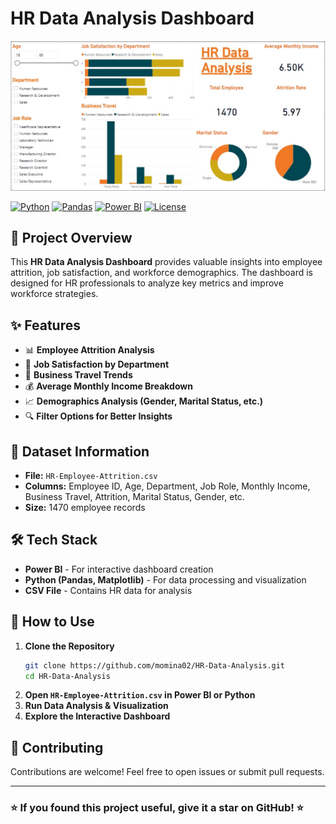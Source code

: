 # HR Data Analysis Dashboard

![HR Analytics](Image.jpg)

[![Python](https://img.shields.io/badge/Python-3.x-blue.svg)](https://www.python.org/)
[![Pandas](https://img.shields.io/badge/Pandas-Data%20Analysis-orange)](https://pandas.pydata.org/)
[![Power BI](https://img.shields.io/badge/Power%20BI-Dashboard-yellow)](https://powerbi.microsoft.com/)
[![License](https://img.shields.io/badge/License-MIT-green.svg)](LICENSE)

## 📌 Project Overview
This **HR Data Analysis Dashboard** provides valuable insights into employee attrition, job satisfaction, and workforce demographics. The dashboard is designed for HR professionals to analyze key metrics and improve workforce strategies.

## ✨ Features
- 📊 **Employee Attrition Analysis**
- 📌 **Job Satisfaction by Department**
- 🚀 **Business Travel Trends**
- 💰 **Average Monthly Income Breakdown**
- 📈 **Demographics Analysis (Gender, Marital Status, etc.)**
- 🔍 **Filter Options for Better Insights**

## 📂 Dataset Information
- **File:** `HR-Employee-Attrition.csv`
- **Columns:** Employee ID, Age, Department, Job Role, Monthly Income, Business Travel, Attrition, Marital Status, Gender, etc.
- **Size:** 1470 employee records

## 🛠️ Tech Stack
- **Power BI** - For interactive dashboard creation
- **Python (Pandas, Matplotlib)** - For data processing and visualization
- **CSV File** - Contains HR data for analysis

## 🚀 How to Use
1. **Clone the Repository**
   ```sh
   git clone https://github.com/momina02/HR-Data-Analysis.git
   cd HR-Data-Analysis
   ```
2. **Open `HR-Employee-Attrition.csv` in Power BI or Python**
3. **Run Data Analysis & Visualization**
4. **Explore the Interactive Dashboard**

## 🤝 Contributing
Contributions are welcome! Feel free to open issues or submit pull requests.

---
### ⭐ If you found this project useful, give it a **star** on GitHub! ⭐

